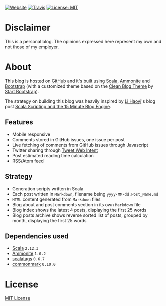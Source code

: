 [![Website](https://img.shields.io/website-up-down-green-red/https/pbassiner.github.io.svg)](https://pbassiner.github.io/)
[![Travis](https://img.shields.io/travis/pbassiner/pbassiner.github.io/master.svg)](https://travis-ci.org/pbassiner/pbassiner.github.io)
[![License: MIT](https://img.shields.io/badge/license-MIT%20License-blue.svg)](https://raw.githubusercontent.com/pbassiner/pbassiner.github.io/master/LICENSE)

# Disclaimer
This is a personal blog. The opinions expressed here represent my own and not those of my employer.

# About
This blog is hosted on [GitHub](https://github.com/) and it's built using [Scala](http://www.scala-lang.org/), [Ammonite](https://github.com/lihaoyi/Ammonite) and [Bootstrap](http://getbootstrap.com) (with a customized theme based on the [Clean Blog Theme](https://github.com/BlackrockDigital/startbootstrap-clean-blog) by [Start Bootstrap](http://startbootstrap.com/)).

The strategy on building this blog was heavily inspired by [Li Haoyi](https://twitter.com/li_haoyi)'s blog post [Scala Scripting and the 15 Minute Blog Engine](http://www.lihaoyi.com/post/ScalaScriptingandthe15MinuteBlogEngine.html).

## Features
* Mobile responsive
* Comments stored in GitHub issues, one issue per post
* Live fetching of comments from GitHub issues through Javascript
* Twitter sharing through [Tweet Web Intent](https://dev.twitter.com/web/tweet-button/web-intent)
* Post estimated reading time calculation
* RSS/Atom feed

## Strategy
* Generation scripts written in Scala
* Each post written in `Markdown`, filename being `yyyy-MM-dd.Post_Name.md`
* `HTML` content generated from `Markdown` files
* Blog about and post comments section in its own `Markdown` file
* Blog index shows the latest 4 posts, displaying the first 25 words
* Blog posts archive shows reverse sorted list of posts, grouped by month, displaying the first 25 words

## Dependencies used
* [Scala](http://www.scala-lang.org/) `2.12.3`
* [Ammonite](https://github.com/lihaoyi/Ammonite) `1.0.2`
* [scalatags](https://github.com/lihaoyi/scalatags) `0.6.7`
* [commonmark](https://github.com/atlassian/commonmark-java) `0.10.0`

# License
[MIT License](LICENSE)
